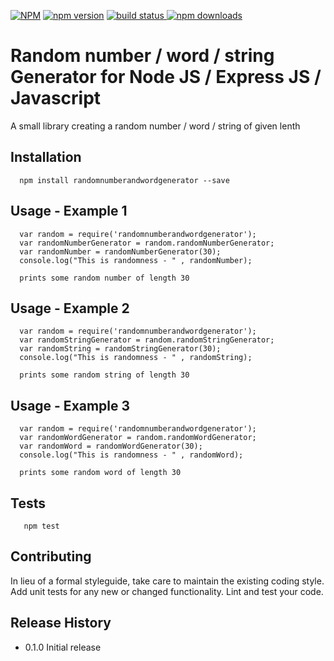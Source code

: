 [![NPM](https://nodei.co/npm/randomnumberandwordgenerator.png?downloads=true&downloadRank=true&stars=true)](https://www.npmjs.com/package/randomnumberandwordgenerator)
[![npm version](https://badge.fury.io/js/randomnumberandwordgenerator.svg)](https://www.npmjs.com/package/randomnumberandwordgenerator)
<a href="https://www.npmjs.com/package/randomnumberandwordgenerator">
    <img src="https://img.shields.io/travis/badges/shields.svg"
         alt="build status">
</a>
[![npm downloads](https://img.shields.io/npm/dm/randomnumberandwordgenerator.svg?style=flat)](https://www.npmjs.com/package/randomnumberandwordgenerator)


Random number / word / string  Generator for Node JS / Express JS / Javascript
=======================================

A small library creating a random number / word / string of given lenth

## Installation

```shell
  npm install randomnumberandwordgenerator --save
```
  
## Usage - Example 1

```
  var random = require('randomnumberandwordgenerator');
  var randomNumberGenerator = random.randomNumberGenerator;
  var randomNumber = randomNumberGenerator(30);
  console.log("This is randomness - " , randomNumber);
 
  prints some random number of length 30 
```

## Usage - Example 2

```
  var random = require('randomnumberandwordgenerator');
  var randomStringGenerator = random.randomStringGenerator;
  var randomString = randomStringGenerator(30);
  console.log("This is randomness - " , randomString);
 
  prints some random string of length 30 
```

## Usage - Example 3

```
  var random = require('randomnumberandwordgenerator');
  var randomWordGenerator = random.randomWordGenerator;
  var randomWord = randomWordGenerator(30);
  console.log("This is randomness - " , randomWord);
 
  prints some random word of length 30 
```

## Tests

```shell
   npm test
```

## Contributing

In lieu of a formal styleguide, take care to maintain the existing coding style.
Add unit tests for any new or changed functionality. Lint and test your code.

## Release History

* 0.1.0 Initial release

